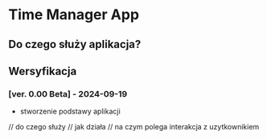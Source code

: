 # Time Manager App

## Do czego służy aplikacja?

## Wersyfikacja

### **[ver. 0.00 Beta] - 2024-09-19**

- stworzenie podstawy aplikacji

// do czego służy
// jak działa
// na czym polega interakcja z uzytkownikiem
